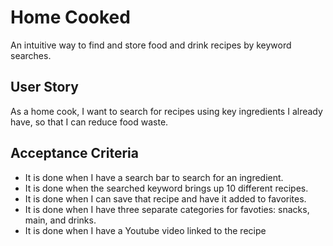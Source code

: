 # Home Cooked
An intuitive way to find and store food and drink recipes by keyword searches.

## User Story

As a home cook, I want to search for recipes using key ingredients I already have, so that I can reduce food waste. 

## Acceptance Criteria

*  It is done when I have a search bar to search for an ingredient.
*  It is done when the searched keyword brings up 10 different recipes. 
*  It is done when I can save that recipe and have it added to favorites. 
*  It is done when I have three separate categories for favoties: snacks, main, and drinks. 
*  It is done when I have a Youtube video linked to the recipe







